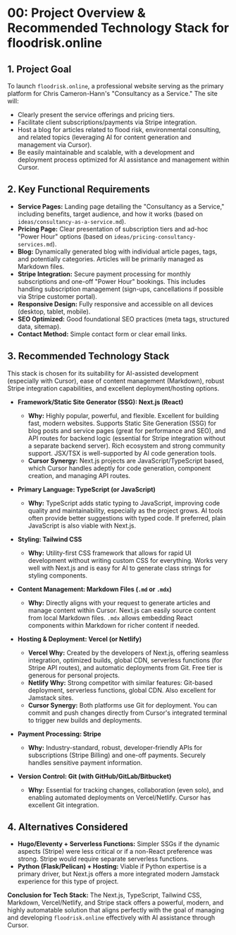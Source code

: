 # 00: Project Overview & Recommended Technology Stack for floodrisk.online

## 1. Project Goal

To launch `floodrisk.online`, a professional website serving as the primary platform for Chris Cameron-Hann's "Consultancy as a Service." The site will:

*   Clearly present the service offerings and pricing tiers.
*   Facilitate client subscriptions/payments via Stripe integration.
*   Host a blog for articles related to flood risk, environmental consulting, and related topics (leveraging AI for content generation and management via Cursor).
*   Be easily maintainable and scalable, with a development and deployment process optimized for AI assistance and management within Cursor.

## 2. Key Functional Requirements

*   **Service Pages:** Landing page detailing the "Consultancy as a Service," including benefits, target audience, and how it works (based on `ideas/consultancy-as-a-service.md`).
*   **Pricing Page:** Clear presentation of subscription tiers and ad-hoc "Power Hour" options (based on `ideas/pricing-consultancy-services.md`).
*   **Blog:** Dynamically generated blog with individual article pages, tags, and potentially categories. Articles will be primarily managed as Markdown files.
*   **Stripe Integration:** Secure payment processing for monthly subscriptions and one-off "Power Hour" bookings. This includes handling subscription management (sign-ups, cancellations if possible via Stripe customer portal).
*   **Responsive Design:** Fully responsive and accessible on all devices (desktop, tablet, mobile).
*   **SEO Optimized:** Good foundational SEO practices (meta tags, structured data, sitemap).
*   **Contact Method:** Simple contact form or clear email links.

## 3. Recommended Technology Stack

This stack is chosen for its suitability for AI-assisted development (especially with Cursor), ease of content management (Markdown), robust Stripe integration capabilities, and excellent deployment/hosting options.

*   **Framework/Static Site Generator (SSG): Next.js (React)**
    *   **Why:** Highly popular, powerful, and flexible. Excellent for building fast, modern websites. Supports Static Site Generation (SSG) for blog posts and service pages (great for performance and SEO), and API routes for backend logic (essential for Stripe integration without a separate backend server). Rich ecosystem and strong community support. JSX/TSX is well-supported by AI code generation tools.
    *   **Cursor Synergy:** Next.js projects are JavaScript/TypeScript based, which Cursor handles adeptly for code generation, component creation, and managing API routes.

*   **Primary Language: TypeScript (or JavaScript)**
    *   **Why:** TypeScript adds static typing to JavaScript, improving code quality and maintainability, especially as the project grows. AI tools often provide better suggestions with typed code. If preferred, plain JavaScript is also viable with Next.js.

*   **Styling: Tailwind CSS**
    *   **Why:** Utility-first CSS framework that allows for rapid UI development without writing custom CSS for everything. Works very well with Next.js and is easy for AI to generate class strings for styling components.

*   **Content Management: Markdown Files (`.md` or `.mdx`)**
    *   **Why:** Directly aligns with your request to generate articles and manage content within Cursor. Next.js can easily source content from local Markdown files. `.mdx` allows embedding React components within Markdown for richer content if needed.

*   **Hosting & Deployment: Vercel (or Netlify)**
    *   **Vercel Why:** Created by the developers of Next.js, offering seamless integration, optimized builds, global CDN, serverless functions (for Stripe API routes), and automatic deployments from Git. Free tier is generous for personal projects.
    *   **Netlify Why:** Strong competitor with similar features: Git-based deployment, serverless functions, global CDN. Also excellent for Jamstack sites.
    *   **Cursor Synergy:** Both platforms use Git for deployment. You can commit and push changes directly from Cursor's integrated terminal to trigger new builds and deployments.

*   **Payment Processing: Stripe**
    *   **Why:** Industry-standard, robust, developer-friendly APIs for subscriptions (Stripe Billing) and one-off payments. Securely handles sensitive payment information.

*   **Version Control: Git (with GitHub/GitLab/Bitbucket)**
    *   **Why:** Essential for tracking changes, collaboration (even solo), and enabling automated deployments on Vercel/Netlify. Cursor has excellent Git integration.

## 4. Alternatives Considered

*   **Hugo/Eleventy + Serverless Functions:** Simpler SSGs if the dynamic aspects (Stripe) were less critical or if a non-React preference was strong. Stripe would require separate serverless functions.
*   **Python (Flask/Pelican) + Hosting:** Viable if Python expertise is a primary driver, but Next.js offers a more integrated modern Jamstack experience for this type of project.

**Conclusion for Tech Stack:** The Next.js, TypeScript, Tailwind CSS, Markdown, Vercel/Netlify, and Stripe stack offers a powerful, modern, and highly automatable solution that aligns perfectly with the goal of managing and developing `floodrisk.online` effectively with AI assistance through Cursor. 